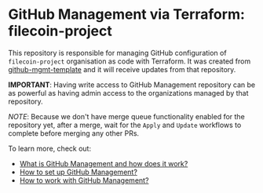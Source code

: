 # GitHub Management via Terraform: filecoin-project

This repository is responsible for managing GitHub configuration of `filecoin-project` organisation as code with Terraform. It was created from [github-mgmt-template](https://github.com/protocol/github-mgmt-template) and it will receive updates from that repository.

**IMPORTANT**: Having write access to GitHub Management repository can be as powerful as having admin access to the organizations managed by that repository.

*NOTE*: Because we don't have merge queue functionality enabled for the repository yet, after a merge, wait for the `Apply` and `Update` workflows to complete before merging any other PRs.

To learn more, check out:
- [What is GitHub Management and how does it work?](docs/ABOUT.md)
- [How to set up GitHub Management?](docs/SETUP.md)
- [How to work with GitHub Management?](docs/HOWTOS.md)
